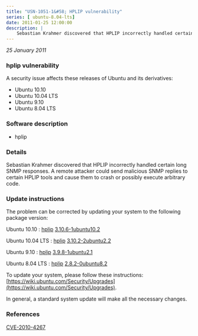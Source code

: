 ```yaml
---
title: "USN-1051-1&#58; HPLIP vulnerability"
series: [ ubuntu-8.04-lts]
date: 2011-01-25 12:00:00
description: |
    Sebastian Krahmer discovered that HPLIP incorrectly handled certain long SNMP responses. A remote attacker could send malicious SNMP replies to certain HPLIP tools and cause them to crash or possibly execute arbitrary code. 
--- 
```

 
 

*25 January 2011*

### hplip vulnerability

A security issue affects these releases of Ubuntu and its derivatives:

* Ubuntu 10.10
* Ubuntu 10.04 LTS
* Ubuntu 9.10
* Ubuntu 8.04 LTS

### Software description

* hplip 

### Details

Sebastian Krahmer discovered that HPLIP incorrectly handled certain long SNMP responses. A remote attacker could send malicious SNMP replies to certain HPLIP tools and cause them to crash or possibly execute arbitrary code. 

### Update instructions

The problem can be corrected by updating your system to the following package version:

Ubuntu 10.10
 : [hplip](https://launchpad.net/ubuntu/+source/hplip) <span> [3.10.6-1ubuntu10.2](https://launchpad.net/ubuntu/+source/hplip/3.10.6-1ubuntu10.2) </span> 

Ubuntu 10.04 LTS
 : [hplip](https://launchpad.net/ubuntu/+source/hplip) <span> [3.10.2-2ubuntu2.2](https://launchpad.net/ubuntu/+source/hplip/3.10.2-2ubuntu2.2) </span> 

Ubuntu 9.10
 : [hplip](https://launchpad.net/ubuntu/+source/hplip) <span> [3.9.8-1ubuntu2.1](https://launchpad.net/ubuntu/+source/hplip/3.9.8-1ubuntu2.1) </span> 

Ubuntu 8.04 LTS
 : [hplip](https://launchpad.net/ubuntu/+source/hplip) <span> [2.8.2-0ubuntu8.2](https://launchpad.net/ubuntu/+source/hplip/2.8.2-0ubuntu8.2) </span> 

To update your system, please follow these instructions: [https://wiki.ubuntu.com/Security/Upgrades](https://wiki.ubuntu.com/Security/Upgrades).

In general, a standard system update will make all the necessary changes. 

### References

 
 [CVE-2010-4267](http://people.ubuntu.com/~ubuntu-security/cve/CVE-2010-4267)
 

